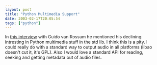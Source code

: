 ```yaml
---
layout: post
title: "Python Multimedia Support"
date: 2003-02-17T20:05:54
tags: ["python"]
---
```


In [this interview][1] with Guido van Rossum he mentioned his declining intresting in Python multimedia stuff in the std lib. I think this is a pity. I could really do with a standard way to output audio in all platforms (libao doesn't cut it, it's GPL). Also I would love a standard API for reading, seeking and getting metadata out of audio files. 

   [1]: http://www.artima.com/intv/pycomm.html



